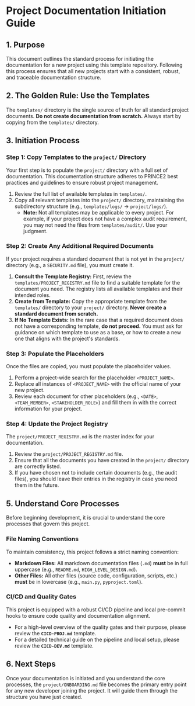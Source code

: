 # Project Documentation Initiation Guide

## 1. Purpose
This document outlines the standard process for initiating the documentation for a new project using this template repository. Following this process ensures that all new projects start with a consistent, robust, and traceable documentation structure.

## 2. The Golden Rule: Use the Templates
The `templates/` directory is the single source of truth for all standard project documents. **Do not create documentation from scratch.** Always start by copying from the `templates/` directory.

## 3. Initiation Process

### Step 1: Copy Templates to the `project/` Directory
Your first step is to populate the `project/` directory with a full set of documentation. This documentation structure adheres to PRINCE2 best practices and guidelines to ensure robust project management.

1.  Review the full list of available templates in `templates/`.
2.  Copy all relevant templates into the `project/` directory, maintaining the subdirectory structure (e.g., `templates/logs/` -> `project/logs/`).
    *   **Note:** Not all templates may be applicable to every project. For example, if your project does not have a complex audit requirement, you may not need the files from `templates/audit/`. Use your judgment.

### Step 2: Create Any Additional Required Documents
If your project requires a standard document that is not yet in the `project/` directory (e.g., a `SECURITY.md` file), you must create it.

1.  **Consult the Template Registry:** First, review the `templates/PROJECT_REGISTRY.md` file to find a suitable template for the document you need. The registry lists all available templates and their intended roles.
2.  **Create from Template:** Copy the appropriate template from the `templates/` directory to your `project/` directory. **Never create a standard document from scratch.**
3.  **If No Template Exists:** In the rare case that a required document does not have a corresponding template, **do not proceed.** You must ask for guidance on which template to use as a base, or how to create a new one that aligns with the project's standards.

### Step 3: Populate the Placeholders
Once the files are copied, you must populate the placeholder values.

1.  Perform a project-wide search for the placeholder `<PROJECT_NAME>`.
2.  Replace all instances of `<PROJECT_NAME>` with the official name of your new project.
3.  Review each document for other placeholders (e.g., `<DATE>`, `<TEAM_MEMBER>`, `<STAKEHOLDER_ROLE>`) and fill them in with the correct information for your project.

### Step 4: Update the Project Registry
The `project/PROJECT_REGISTRY.md` is the master index for your documentation.

1.  Review the `project/PROJECT_REGISTRY.md` file.
2.  Ensure that all the documents you have created in the `project/` directory are correctly listed.
3.  If you have chosen not to include certain documents (e.g., the audit files), you should leave their entries in the registry in case you need them in the future.

## 5. Understand Core Processes

Before beginning development, it is crucial to understand the core processes that govern this project.

### File Naming Conventions
To maintain consistency, this project follows a strict naming convention:
-   **Markdown Files:** All markdown documentation files (`.md`) **must** be in full uppercase (e.g., `README.md`, `HIGH_LEVEL_DESIGN.md`).
-   **Other Files:** All other files (source code, configuration, scripts, etc.) **must** be in lowercase (e.g., `main.py`, `pyproject.toml`).
### CI/CD and Quality Gates

This project is equipped with a robust CI/CD pipeline and local pre-commit hooks to ensure code quality and documentation alignment.
-   For a high-level overview of the quality gates and their purpose, please review the **`CICD-PROJ.md`** template.
-   For a detailed technical guide on the pipeline and local setup, please review the **`CICD-DEV.md`** template.

## 6. Next Steps
Once your documentation is initiated and you understand the core processes, the `project/ONBOARDING.md` file becomes the primary entry point for any new developer joining the project. It will guide them through the structure you have just created.

